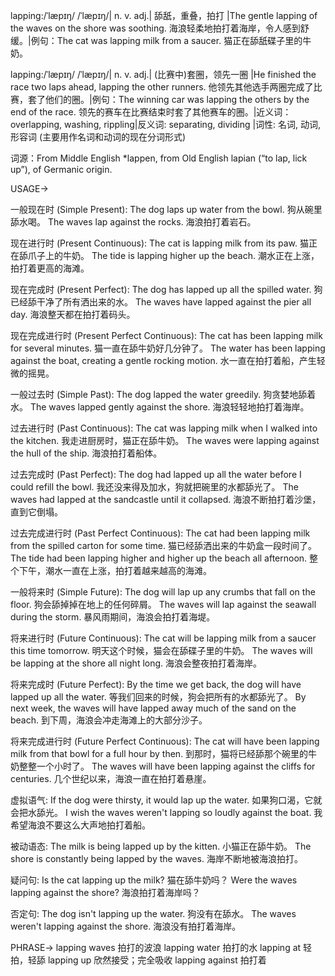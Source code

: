 lapping:/ˈlæpɪŋ/ /ˈlæpɪŋ/| n. v. adj.| 舔舐，重叠，拍打 |The gentle lapping of the waves on the shore was soothing. 海浪轻柔地拍打着海岸，令人感到舒缓。|例句：The cat was lapping milk from a saucer.  猫正在舔舐碟子里的牛奶。

lapping:/ˈlæpɪŋ/ /ˈlæpɪŋ/| n. v. adj.|  (比赛中)套圈，领先一圈 |He finished the race two laps ahead, lapping the other runners. 他领先其他选手两圈完成了比赛，套了他们的圈。|例句：The winning car was lapping the others by the end of the race. 领先的赛车在比赛结束时套了其他赛车的圈。|近义词：overlapping,  washing, rippling|反义词:  separating, dividing |词性: 名词, 动词, 形容词 (主要用作名词和动词的现在分词形式)


词源：From Middle English *lappen, from Old English lapian (“to lap, lick up”), of Germanic origin.

USAGE->

一般现在时 (Simple Present):
The dog laps up water from the bowl. 狗从碗里舔水喝。
The waves lap against the rocks. 海浪拍打着岩石。


现在进行时 (Present Continuous):
The cat is lapping milk from its paw. 猫正在舔爪子上的牛奶。
The tide is lapping higher up the beach.  潮水正在上涨，拍打着更高的海滩。


现在完成时 (Present Perfect):
The dog has lapped up all the spilled water. 狗已经舔干净了所有洒出来的水。
The waves have lapped against the pier all day. 海浪整天都在拍打着码头。


现在完成进行时 (Present Perfect Continuous):
The cat has been lapping milk for several minutes. 猫一直在舔牛奶好几分钟了。
The water has been lapping against the boat, creating a gentle rocking motion. 水一直在拍打着船，产生轻微的摇晃。


一般过去时 (Simple Past):
The dog lapped the water greedily. 狗贪婪地舔着水。
The waves lapped gently against the shore. 海浪轻轻地拍打着海岸。


过去进行时 (Past Continuous):
The cat was lapping milk when I walked into the kitchen. 我走进厨房时，猫正在舔牛奶。
The waves were lapping against the hull of the ship. 海浪拍打着船体。


过去完成时 (Past Perfect):
The dog had lapped up all the water before I could refill the bowl. 我还没来得及加水，狗就把碗里的水都舔光了。
The waves had lapped at the sandcastle until it collapsed. 海浪不断拍打着沙堡，直到它倒塌。


过去完成进行时 (Past Perfect Continuous):
The cat had been lapping milk from the spilled carton for some time.  猫已经舔洒出来的牛奶盒一段时间了。
The tide had been lapping higher and higher up the beach all afternoon.  整个下午，潮水一直在上涨，拍打着越来越高的海滩。


一般将来时 (Simple Future):
The dog will lap up any crumbs that fall on the floor.  狗会舔掉掉在地上的任何碎屑。
The waves will lap against the seawall during the storm.  暴风雨期间，海浪会拍打着海堤。


将来进行时 (Future Continuous):
The cat will be lapping milk from a saucer this time tomorrow.  明天这个时候，猫会在舔碟子里的牛奶。
The waves will be lapping at the shore all night long. 海浪会整夜拍打着海岸。


将来完成时 (Future Perfect):
By the time we get back, the dog will have lapped up all the water. 等我们回来的时候，狗会把所有的水都舔光了。
By next week, the waves will have lapped away much of the sand on the beach.  到下周，海浪会冲走海滩上的大部分沙子。


将来完成进行时 (Future Perfect Continuous):
The cat will have been lapping milk from that bowl for a full hour by then. 到那时，猫将已经舔那个碗里的牛奶整整一个小时了。
The waves will have been lapping against the cliffs for centuries.  几个世纪以来，海浪一直在拍打着悬崖。


虚拟语气:
If the dog were thirsty, it would lap up the water. 如果狗口渴，它就会把水舔光。
I wish the waves weren't lapping so loudly against the boat. 我希望海浪不要这么大声地拍打着船。

被动语态:
The milk is being lapped up by the kitten.  小猫正在舔牛奶。
The shore is constantly being lapped by the waves.  海岸不断地被海浪拍打。

疑问句:
Is the cat lapping up the milk? 猫在舔牛奶吗？
Were the waves lapping against the shore? 海浪拍打着海岸吗？

否定句:
The dog isn't lapping up the water. 狗没有在舔水。
The waves weren't lapping against the shore. 海浪没有拍打着海岸。


PHRASE->
lapping waves  拍打的波浪
lapping water  拍打的水
lapping at  轻拍，轻舔
lapping up  欣然接受；完全吸收
lapping against  拍打着


